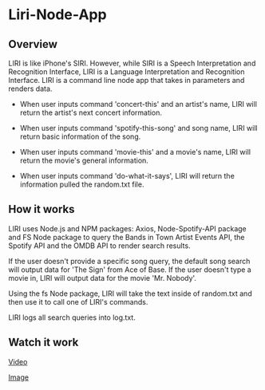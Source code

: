 # Liri-Node-App


## Overview
LIRI is like iPhone's SIRI. However, while SIRI is a Speech Interpretation and Recognition Interface, LIRI is a Language Interpretation and Recognition Interface. LIRI is a command line node app that takes in parameters and renders data.

- When user inputs command 'concert-this' and an artist's name, LIRI will return the artist's next concert information.

- When user inputs command 'spotify-this-song' and song name, LIRI will return basic information of the song.

- When user inputs command 'movie-this' and a movie's name, LIRI will return the movie's general information.

- When user inputs command 'do-what-it-says', LIRI will return the information pulled the random.txt file.


## How it works
LIRI uses Node.js and NPM packages: Axios, Node-Spotify-API package and FS Node package to query the Bands in Town Artist Events API, the Spotify API and the OMDB API to render search results.

If the user doesn't provide a specific song query, the default song search will output data for 'The Sign' from Ace of Base.
If the user doesn't type a movie in, LIRI will output data for the movie 'Mr. Nobody'.

Using the fs Node package, LIRI will take the text inside of random.txt and then use it to call one of LIRI's commands.

LIRI logs all search queries into log.txt.

## Watch it work
[Video](https://raw.githubusercontent.com/acarrillo2019/liri-node-app/master/Alfredo%20Carrillo%20Liri-Node%20Demonstration.mp4)

[Image](https://raw.githubusercontent.com/acarrillo2019/liri-node-app/master/Liri-Node-Screenshot.PNG)

